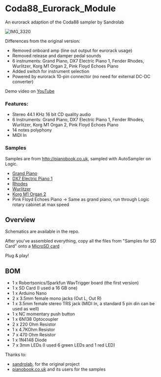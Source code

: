 # Coda88_Eurorack_Module
An eurorack adaption of the Coda88 sampler by Sandrolab

![IMG_3320](https://github.com/user-attachments/assets/b91c0414-67f6-498e-a212-05caa63e5c23)


Differences from the original version:
- Removed onboard amp (line out output for eurorack usage)
- Removed release and damper pedal sounds
- 6 instruments: Grand Piano, DX7 Electric Piano 1, Fender Rhodes, Wurlitzer, Korg M1 Organ 2, Pink Floyd Echoes Piano 
- Added switch for instrument selection
- Powered by eurorack 10-pin connector (no need for external DC-DC converter)

Demo video on [YouTube](https://youtu.be/8wtUI7vCrVo)

### Features:
- Stereo 44.1 KHz 16 bit CD quality audio
- 6 Instruments: Grand Piano, DX7 Electric Piano 1, Fender Rhodes, Wurlitzer, Korg M1 Organ 2, Pink Floyd Echoes Piano 
- 14 notes polyphony
- MIDI In

### Samples
Samples are from http://pianobook.co.uk, sampled with AutoSampler on Logic.

- [Grand Piano](https://www.pianobook.co.uk/packs/the-experience-fazioli-f308/)
- [DX7 Electric Piano 1](https://www.pianobook.co.uk/packs/e-piano/)
- [Rhodes](https://www.pianobook.co.uk/packs/matts-fender-rhodes/)
- [Wurlitzer](https://www.pianobook.co.uk/packs/baltiwurli/)
- [Korg M1 Organ 2](https://www.pianobook.co.uk/profile/antonjacobsson/)
- Pink Floyd Echoes Piano -> Same as grand piano, run through Logic rotary cabinet at max speed


## Overview

Schematics are available in the repo.

After you've assembled everything, copy all the files from "Samples for SD Card" onto a [MicroSD card](https://www.robertsonics.com/blog/microsd-cards-for-audio-2024)

Plug & play!

## BOM
- 1 x Robertsonics/Sparkfun WavTrigger board (the first version)
- 1 x SD Card (I used a 16 GB one)
- 1 x Arduino Nano
- 2 x 3.5mm female mono jacks (Out L, Out R)
- 1 x 3.5mm female stereo TRS jack (MIDI In, a standard 5 pin din can be used as well)
- 1 x NC momentary push button
- 1 x 6N138 Optocoupler
- 2 x 220 Ohm Resistor
- 1 x 4.7KOhm Resistor
- 7 x 470 Ohm Resistor
- 1 x 1N4148 Diode
- 7 x 3mm LEDs (I used 6 green LEDs and 1 red LED)

Thanks to:

- [sandrolab](https://github.com/sandrolab), for the original project
- [pianobook.co.uk](pianobook.co.uk) and its users for the samples
